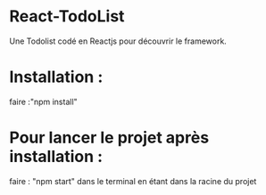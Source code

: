 # React-TodoList
Une Todolist codé en Reactjs pour découvrir le framework.
# Installation : 
faire :"npm install" 
# Pour lancer le projet après installation :
faire : "npm start" dans le terminal en étant dans la racine du projet
